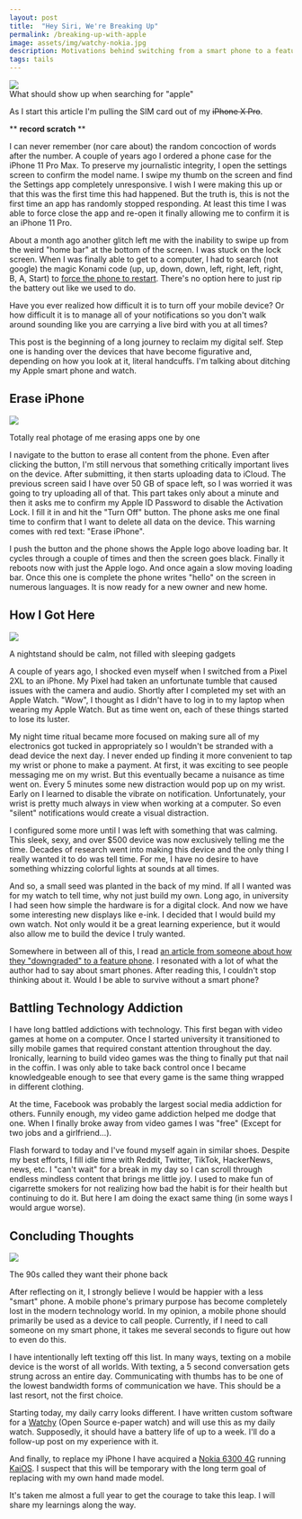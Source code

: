 ```yaml
---
layout: post
title:  "Hey Siri, We're Breaking Up"
permalink: /breaking-up-with-apple
image: assets/img/watchy-nokia.jpg
description: Motivations behind switching from a smart phone to a feature phone
tags: tails
---
```


<img src="/assets/img/apple.jpg"/>
<figcaption>What should show up when searching for "apple"</figcaption>

As I start this article I'm pulling the SIM card out of my ~~iPhone X Pro~~.

** **record scratch** **

I can never remember (nor care about) the random concoction of words after the number.  A couple of years ago I ordered a phone case for the iPhone 11 Pro Max. To preserve my journalistic integrity, I open the settings screen to confirm the model name.  I swipe my thumb on the screen and find the Settings app completely unresponsive.  I wish I were making this up or that this was the first time this had happened.  But the truth is, this is not the first time an app has randomly stopped responding.  At least this time I was able to force close the app and re-open it finally allowing me to confirm it is an iPhone 11 Pro. 

About a month ago another glitch left me with the inability to swipe up from the weird "home bar" at the bottom of the screen. I was stuck on the lock screen.  When I was finally able to get to a computer, I had to search (not google) the magic Konami code (up, up, down, down, left, right, left, right, B, A, Start) to [force the phone to restart](https://support.apple.com/en-ca/guide/iphone/iph8903c3ee6/ios). There's no option here to just rip the battery out like we used to do.  

Have you ever realized how difficult it is to turn off your mobile device? Or how difficult it is to manage all of your notifications so you don't walk around sounding like you are carrying a live bird with you at all times?

This post is the beginning of a long journey to reclaim my digital self.  Step one is handing over the devices that have become figurative and, depending on how you look at it, literal handcuffs.  I'm talking about ditching my Apple smart phone and watch.

## Erase iPhone

![](/assets/img/erasebook.jpg)
<figcaption>Totally real photage of me erasing apps one by one</figcaption>

I navigate to the button to erase all content from the phone.  Even after clicking the button, I'm still nervous that something critically important lives on the device.  After submitting, it then starts uploading data to iCloud.  The previous screen said I have over 50 GB of space left, so I was worried it was going to try uploading all of that.  This part takes only about a minute and then it asks me to confirm my Apple ID Password to disable the Activation Lock.  I fill it in and hit the "Turn Off" button.  The phone asks me one final time to confirm that I want to delete all data on the device.  This warning comes with red text: "Erase iPhone".  

I push the button and the phone shows the Apple logo above loading bar.  It cycles through a couple of times and then the screen goes black.  Finally it reboots now with just the Apple logo. And once again a slow moving loading bar.  Once this one is complete the phone writes "hello" on the screen in numerous languages.  It is now ready for a new owner and new home.

## How I Got Here

![](/assets/img/nightstand-electronics.jpg)
<figcaption>A nightstand should be calm, not filled with sleeping gadgets</figcaption>

A couple of years ago, I shocked even myself when I switched from a Pixel 2XL to an iPhone. My Pixel had taken an unfortunate tumble that caused issues with the camera and audio.  Shortly after I completed my set with an Apple Watch.  "Wow", I thought as I didn't have to log in to my laptop when wearing my Apple Watch.  But as time went on, each of these things started to lose its luster.  

My night time ritual became more focused on making sure all of my electronics got tucked in appropriately so I wouldn't be stranded with a dead device the next day.  I never ended up finding it more convenient to tap my wrist or phone to make a payment. At first, it was exciting to see people messaging me on my wrist.  But this eventually became a nuisance as time went on.  Every 5 minutes some new distraction would pop up on my wrist.  Early on I learned to disable the vibrate on notification.  Unfortunately, your wrist is pretty much always in view when working at a computer.  So even "silent" notifications would create a visual distraction.

I configured some more until I was left with something that was calming.  This sleek, sexy, and over $500 device was now exclusively telling me the time. Decades of research went into making this device and the only thing I really wanted it to do was tell time.  For me, I have no desire to have something whizzing colorful lights at sounds at all times.  

And so, a small seed was planted in the back of my mind. If all I wanted was for my watch to tell time, why not just build my own.  Long ago, in university I had seen how simple the hardware is for a digital clock.  And now we have some interesting new displays like e-ink.  I decided that I would build my own watch.  Not only would it be a great learning experience, but it would also allow me to build the device I truly wanted.

Somewhere in between all of this, I read [an article from someone about how they "downgraded" to a feature phone](https://artmatsak.com/post/first-three-months-with-nokia/). I resonated with a lot of what the author had to say about smart phones.  After reading this, I couldn't stop thinking about it. Would I be able to survive without a smart phone?

## Battling Technology Addiction

I have long battled addictions with technology. This first began with video games at home on a computer.  Once I started university it transitioned to silly mobile games that required constant attention throughout the day. Ironically, learning to build video games was the thing to finally put that nail in the coffin.  I was only able to take back control once I became knowledgeable enough to see that every game is the same thing wrapped in different clothing.

At the time, Facebook was probably the largest social media addiction for others.  Funnily enough, my video game addiction helped me dodge that one.  When I finally broke away from video games I was "free" (Except for two jobs and a girlfriend...).

Flash forward to today and I've found myself again in similar shoes. Despite my best efforts, I fill idle time with Reddit, Twitter, TikTok, HackerNews, news, etc.  I "can't wait" for a break in my day so I can scroll through endless mindless content that brings me little joy.  I used to make fun of cigarrette smokers for not realizing how bad the habit is for their health but continuing to do it.  But here I am doing the exact same thing (in some ways I would argue worse).

## Concluding Thoughts

![](/assets/img/watchy-nokia.jpg)
<figcaption>The 90s called they want their phone back</figcaption>

After reflecting on it, I strongly believe I would be happier with a less "smart" phone. A mobile phone's primary purpose has become completely lost in the modern technology world. In my opinion, a mobile phone should primarily be used as a device to call people.  Currently, if I need to call someone on my smart phone, it takes me several seconds to figure out how to even do this.  

I have intentionally left texting off this list. In many ways, texting on a mobile device is the worst of all worlds.  With texting, a 5 second conversation gets strung across an entire day. Communicating with thumbs has to be one of the lowest bandwidth forms of communication we have.  This should be a last resort, not the first choice. 

Starting today, my daily carry looks different.  I have written custom software for a [Watchy](https://watchy.sqfmi.com/) (Open Source e-paper watch) and will use this as my daily watch.  Supposedly, it should have a battery life of up to a week.  I'll do a follow-up post on my experience with it.

And finally, to replace my iPhone I have acquired a [Nokia 6300 4G](https://www.nokia.com/phones/en_us/nokia-6300-4g?sku=16LIOB11A03) running [KaiOS](https://www.kaiostech.com/). I suspect that this will be temporary with the long term goal of replacing with my own hand made model.

It's taken me almost a full year to get the courage to take this leap.  I will share my learnings along the way.
